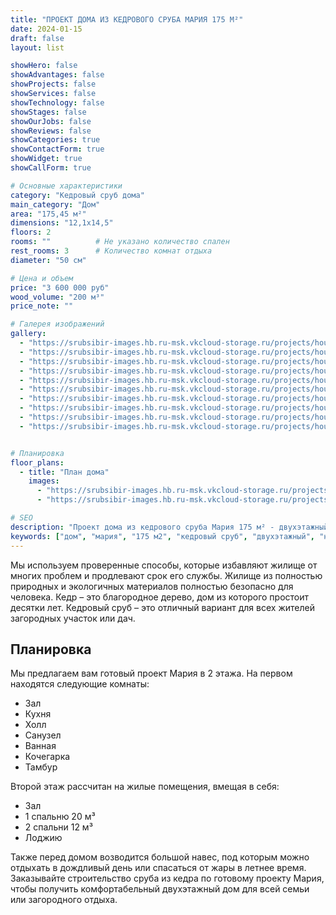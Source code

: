 ```yaml
---
title: "ПРОЕКТ ДОМА ИЗ КЕДРОВОГО СРУБА МАРИЯ 175 М²"
date: 2024-01-15
draft: false
layout: list

showHero: false
showAdvantages: false
showProjects: false
showServices: false
showTechnology: false
showStages: false
showOurJobs: false
showReviews: false
showCategories: true
showContactForm: true
showWidget: true
showCallForm: true

# Основные характеристики
category: "Кедровый сруб дома"
main_category: "Дом"
area: "175,45 м²"
dimensions: "12,1х14,5"
floors: 2
rooms: ""          # Не указано количество спален
rest_rooms: 3      # Количество комнат отдыха
diameter: "50 см"

# Цена и объем
price: "3 600 000 руб"
wood_volume: "200 м³"
price_note: ""

# Галерея изображений
gallery:
  - "https://srubsibir-images.hb.ru-msk.vkcloud-storage.ru/projects/houses/dom-maria-175/dom-3.jpg"
  - "https://srubsibir-images.hb.ru-msk.vkcloud-storage.ru/projects/houses/dom-maria-175/dom-3-1.jpg"
  - "https://srubsibir-images.hb.ru-msk.vkcloud-storage.ru/projects/houses/dom-maria-175/dom-3-2.jpg"
  - "https://srubsibir-images.hb.ru-msk.vkcloud-storage.ru/projects/houses/dom-maria-175/dom-3-3.jpg"
  - "https://srubsibir-images.hb.ru-msk.vkcloud-storage.ru/projects/houses/dom-maria-175/dom-3-4.jpeg"
  - "https://srubsibir-images.hb.ru-msk.vkcloud-storage.ru/projects/houses/dom-maria-175/dom-3-5.jpeg"
  - "https://srubsibir-images.hb.ru-msk.vkcloud-storage.ru/projects/houses/dom-maria-175/dom-3-6.jpeg"
  - "https://srubsibir-images.hb.ru-msk.vkcloud-storage.ru/projects/houses/dom-maria-175/dom-3-7.jpeg"
  - "https://srubsibir-images.hb.ru-msk.vkcloud-storage.ru/projects/houses/dom-maria-175/dom-3-8.jpg"
  - "https://srubsibir-images.hb.ru-msk.vkcloud-storage.ru/projects/houses/dom-maria-175/dom-3-9.jpg"


# Планировка
floor_plans:
  - title: "План дома"
    images:
      - "https://srubsibir-images.hb.ru-msk.vkcloud-storage.ru/projects/houses/dom-maria-175/dom-3-8.jpg"
      - "https://srubsibir-images.hb.ru-msk.vkcloud-storage.ru/projects/houses/dom-maria-175/dom-3-9.jpg"

# SEO
description: "Проект дома из кедрового сруба Мария 175 м² - двухэтажный дом с навесом из кедрового бревна диаметром 50 см. 3 комнаты отдыха."
keywords: ["дом", "мария", "175 м2", "кедровый сруб", "двухэтажный", "навес", "50 см бревно"]
---
```


Мы используем проверенные способы, которые избавляют жилище от многих проблем и продлевают срок его службы. Жилище из полностью природных и экологичных материалов полностью безопасно для человека. Кедр – это благородное дерево, дом из которого простоит десятки лет. Кедровый сруб – это отличный вариант для всех жителей загородных участок или дач.

## Планировка

Мы предлагаем вам готовый проект Мария в 2 этажа. На первом находятся следующие комнаты:

* Зал
* Кухня
* Холл
* Санузел
* Ванная
* Кочегарка
* Тамбур

Второй этаж рассчитан на жилые помещения, вмещая в себя:

* Зал
* 1 спальню 20 м³
* 2 спальни 12 м³
* Лоджию

Также перед домом возводится большой навес, под которым можно отдыхать в дождливый день или спасаться от жары в летнее время. Заказывайте строительство сруба из кедра по готовому проекту Мария, чтобы получить комфортабельный двухэтажный дом для всей семьи или загородного отдыха.
